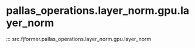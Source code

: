 # pallas_operations.layer_norm.gpu.layer_norm
::: src.fjformer.pallas_operations.layer_norm.gpu.layer_norm